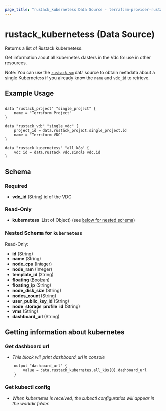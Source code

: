 ```yaml
---
page_title: "rustack_kubernetess Data Source - terraform-provider-rustack"
---
```

# rustack_kubernetess (Data Source)

Returns a list of Rustack kubernetess.

Get information about all kubernetes clasters in the Vdc for use in other resources.

Note: You can use the [`rustack_vm`](Kubernetess) data source to obtain metadata
about a single Kubernetess if you already know the `name` and `vdc_id` to retrieve.

## Example Usage

```hcl

data "rustack_project" "single_project" {
    name = "Terraform Project"
}

data "rustack_vdc" "single_vdc" {
    project_id = data.rustack_project.single_project.id
    name = "Terraform VDC"
}

data "rustack_kubernetess" "all_k8s" {
    vdc_id = data.rustack_vdc.single_vdc.id
}

```

## Schema

### Required

- **vdc_id** (String) id of the VDC

### Read-Only

- **kubernetess** (List of Object) (see [below for nested schema](#nestedatt--kubernetess))

<a id="nestedatt--kubernetess"></a>
### Nested Schema for `kubernetess`

Read-Only:

- **id** (String)
- **name** (String)
- **node_cpu** (Integer)
- **node_ram** (Integer)
- **template_id** (String)
- **floating** (Boolean)
- **floating_ip** (String)
- **node_disk_size** (String)
- **nodes_count** (String)
- **user_public_key_id** (String)
- **node_storage_profile_id** (String)
- **vms** (String)
- **dashboard_url** (String)

## Getting information about kubernetes

### Get dashboard url

- *This block will print dashboard_url in console*
```
    output "dashboard_url" {
        value = data.rustack_kubernetes.all_k8s[0].dashboard_url
    }
```

### Get kubectl config
- *When kubernetes is received, the kubectl configuration will appear in the workdir folder.*

